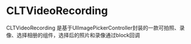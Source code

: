 # CLTVideoRecording
CLTVideoRecording 是基于UIImagePickerController封装的一款可拍照、录像、选择相册的组件，选择后的照片和录像通过block回调
